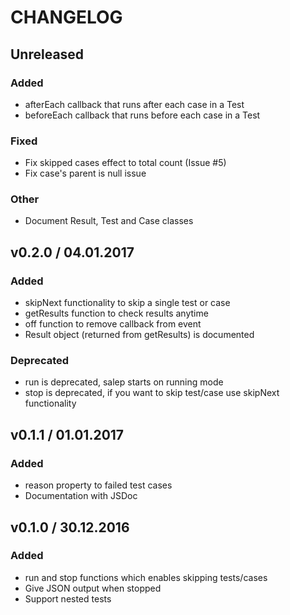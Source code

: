 # CHANGELOG

## Unreleased

### Added

- afterEach callback that runs after each case in a Test
- beforeEach callback that runs before each case in a Test

### Fixed

- Fix skipped cases effect to total count (Issue #5)
- Fix case's parent is null issue

### Other

- Document Result, Test and Case classes

## v0.2.0 / 04.01.2017

### Added

- skipNext functionality to skip a single test or case
- getResults function to check results anytime
- off function to remove callback from event
- Result object (returned from getResults) is documented

### Deprecated

- run is deprecated, salep starts on running mode
- stop is deprecated, if you want to skip test/case use skipNext functionality

## v0.1.1 / 01.01.2017

### Added

- reason property to failed test cases
- Documentation with JSDoc

## v0.1.0 / 30.12.2016

### Added

- run and stop functions which enables skipping tests/cases
- Give JSON output when stopped
- Support nested tests